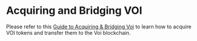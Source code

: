 # Acquiring and Bridging VOI

Please refer to this [Guide to Acquiring & Bridging Voi](https://docs.google.com/document/d/102T8BGLu98ktLBEu8vIPO19vKUm0NUH3MNefUHJEbX8/edit#heading=h.3c9za2am73cn) to learn how to acquire VOI tokens and transfer them to the Voi blockchain.
